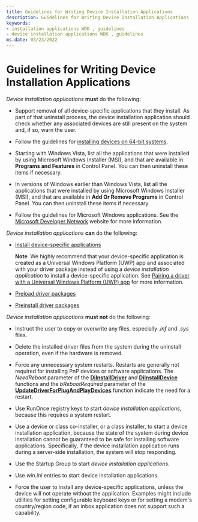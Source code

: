 ```yaml
---
title: Guidelines for Writing Device Installation Applications
description: Guidelines for Writing Device Installation Applications
keywords:
- installation applications WDK , guidelines
- device installation applications WDK , guidelines
ms.date: 03/23/2022
---
```


# Guidelines for Writing Device Installation Applications

*Device installation applications* **must** do the following:

-   Support removal of all device-specific applications that they install. As part of that uninstall process, the device installation application should check whether any associated devices are still present on the system and, if so, warn the user.

-   Follow the guidelines for [installing devices on 64-bit systems](device-installations-on-64-bit-systems.md).

-   Starting with Windows Vista, list all the applications that were installed by using Microsoft Windows Installer (MSI), and that are available in **Programs and Features** in Control Panel. You can then uninstall these items if necessary.

-   In versions of Windows earlier than Windows Vista, list all the applications that were installed by using Microsoft Windows Installer (MSI), and that are available in **Add Or Remove Programs** in Control Panel. You can then uninstall these items if necessary.

-   Follow the guidelines for Microsoft Windows applications. See the [Microsoft Developer Network](https://go.microsoft.com/fwlink/p/?linkid=8714) website for more information.

*Device installation applications* **can** do the following:

-   [Install device-specific applications](./writing-a-device-installation-application.md)

    **Note**  We highly recommend that your device-specific application is created as a Universal Windows Platform (UWP) app and associated with your driver package instead of using a *device installation application* to install a device-specific application. See [Pairing a driver with a Universal Windows Platform (UWP) app](./pairing-app-and-driver-versions.md) for more information.

-   [Preload driver packages](preloading-driver-packages.md)

-   [Preinstall driver packages](preinstalling-driver-packages.md)

*Device installation applications* **must not** do the following:

-   Instruct the user to copy or overwrite any files, especially .*inf* and .*sys* files.

-   Delete the installed driver files from the system during the uninstall operation, even if the hardware is removed.

-   Force any unnecessary system restarts. Restarts are generally not required for installing PnP devices or software applications. The *NeedReboot* parameter of the [**DiInstallDriver**](/windows/win32/api/newdev/nf-newdev-diinstalldriverw) and [**DiInstallDevice**](/windows/win32/api/newdev/nf-newdev-diinstalldevice) functions and the *bRebootRequired* parameter of the [**UpdateDriverForPlugAndPlayDevices**](/windows/win32/api/newdev/nf-newdev-updatedriverforplugandplaydevicesa) function indicate the need for a restart.

-   Use RunOnce registry keys to start *device installation applications*, because this requires a system restart.

-   Use a device or class co-installer, or a class installer, to start a device installation application, because the state of the system during device installation cannot be guaranteed to be safe for installing software applications. Specifically, if the device installation application runs during a server-side installation, the system will stop responding.

-   Use the Startup Group to start *device installation applications*.

-   Use *win.ini* entries to start device installation applications.

-   Force the user to install any device-specific applications, unless the device will not operate without the application. Examples might include utilities for setting configurable keyboard keys or for setting a modem's country/region code, if an inbox application does not support such a capability.